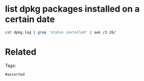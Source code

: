 # list dpkg packages installed on a certain date
```bash
cat dpkg.log | grep 'status installed' | awk /2-26/
```

# Related


Tags:

    #assorted
